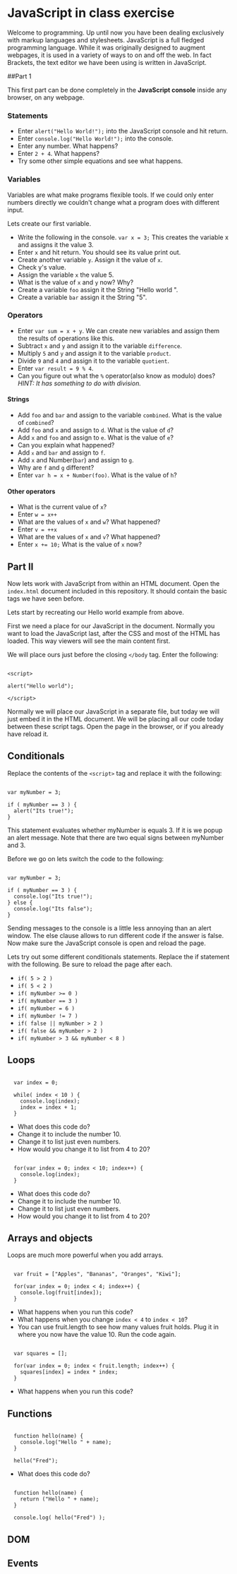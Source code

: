# JavaScript in class exercise

Welcome to programming. Up until now you have been dealing exclusively with markup languages and stylesheets. JavaScript is a full fledged programming language. While it was originally designed to augment webpages, it is used in a variety of ways to on and off the web. In fact Brackets, the text editor we have been using is written in JavaScript.

##Part 1

This first part can be done completely in the **JavaScript console** inside any browser, on any webpage.

### Statements
* Enter <code>alert("Hello World!");</code> into the JavaScript console and hit return.
* Enter <code>console.log("Hello World!");</code> into the console.
* Enter any number. What happens?
* Enter <code>2 + 4</code>. What happens?
* Try some other simple equations and see what happens.

### Variables

Variables are what make programs flexible tools. If we could only enter numbers directly we couldn't change what a program does with different input.

Lets create our first variable.

* Write the following in the console. <code>var x = 3;</code> This creates the variable x and assigns it the value 3.
* Enter <code>x</code> and hit return. You should see its value print out.
* Create another variable <code>y</code>. Assign it the value of <code>x</code>.
* Check y's value.
* Assign the variable <code>x</code> the value 5. 
* What is the value of <code>x</code> and <code>y</code> now? Why?
* Create a variable <code>foo</code> assign it the String "Hello world ".
* Create a variable <code>bar</code> assign it the String "5".

### Operators

* Enter <code>var sum = x + y</code>. We can create new variables and assign them the results of operations like this.
* Subtract <code>x</code> and <code>y</code> and assign it to the variable <code>difference</code>.
* Multiply <code>5</code> and <code>y</code> and assign it to the variable <code>product</code>.
* Divide <code>9</code> and <code>4</code> and assign it to the variable <code>quotient</code>.
* Enter <code>var result = 9 % 4</code>.
* Can you figure out what the <code>%</code> operator(also know as modulo) does? *HINT: It has something to do with division.*

#### Strings
* Add <code>foo</code> and <code>bar</code> and assign to the variable <code>combined</code>. What is the value of <code>combined</code>?
* Add <code>foo</code> and <code>x</code> and assign to <code>d</code>. What is the value of <code>d</code>?
* Add <code>x</code> and <code>foo</code> and assign to <code>e</code>. What is the value of <code>e</code>?
* Can you explain what happened?
* Add <code><code>x</code></code> and <code>bar</code> and assign to <code>f</code>.
* Add <code>x</code> and Number(<code>bar</code>) and assign to <code>g</code>.
* Why are <code>f</code> and <code>g</code> different?
* Enter <code>var h = x + Number(foo)</code>. What is the value of <code>h</code>?

#### Other operators

* What is the current value of <code>x</code>?
* Enter <code>w = x++</code>
* What are the values of <code>x</code> and <code>w</code>? What happened?
* Enter <code>v = ++x</code>
* What are the values of <code>x</code> and <code>v</code>? What happened?
* Enter <code>x += 10;</code> What is the value of <code>x</code> now?

## Part II

Now lets work with JavaScript from within an HTML document. Open the <code>index.html</code> document included in this repository. It should contain the basic tags we have seen before. 

Lets start by recreating our Hello world example from above. 

First we need a place for our JavaScript in the document. Normally you want to load the JavaScript last, after the CSS and most of the HTML has loaded. This way viewers will see the main content first. 

We will place ours just before the closing <code>&lt;/body</code> tag. Enter the following:

<pre><code>
&lt;script&gt;

alert("Hello world");

&lt;/script&gt;
</code></pre>

Normally we will place our JavaScript in a separate file, but today we will just embed it in the HTML document. We will be placing all our code today between these script tags. Open the page in the browser, or if you already have reload it.

## Conditionals

Replace the contents of the <code>&lt;script&gt;</code> tag and replace it with the following:

<pre><code>
var myNumber = 3;

if ( myNumber == 3 ) {
  alert("Its true!");
}
</code></pre>

This statement evaluates whether myNumber is equals 3. If it is we popup an alert message. Note that there are two equal signs between myNumber and 3.

Before we go on lets switch the code to the following:

<pre><code>
var myNumber = 3;

if ( myNumber == 3 ) {
  console.log("Its true!");
} else {
  console.log("Its false");
}
</code></pre>

Sending messages to the console is a little less annoying than an alert window. The else clause allows to run different code if the answer is false. Now make sure the JavaScript console is open and reload the page.

Lets try out some different conditionals statements. Replace the if statement with the following. Be sure to reload the page after each.

* <code>if( 5 &gt; 2 )</code>
* <code>if( 5 &lt; 2 )</code>
* <code>if( myNumber &gt;= 0 )</code>
* <code>if( myNumber == 3 )</code>
* <code>if( myNumber = 6 )</code>
* <code>if( myNumber != 7 )</code>
* <code>if( false || myNumber &gt; 2 )</code>
* <code>if( false && myNumber &gt; 2 )</code>
* <code>if( myNumber &gt; 3 && myNumber &lt; 8 )</code>

## Loops

<pre><code>
  var index = 0;
  
  while( index &lt; 10 ) {
    console.log(index);
    index = index + 1;
  }
</code></pre>

* What does this code do?
* Change it to include the number 10.
* Change it to list just even numbers.
* How would you change it to list from 4 to 20?

<pre><code>
  for(var index = 0; index &lt; 10; index++) {
    console.log(index);
  }
</code></pre>

* What does this code do?
* Change it to include the number 10.
* Change it to list just even numbers.
* How would you change it to list from 4 to 20?

## Arrays and objects

Loops are much more powerful when you add arrays.

<pre><code>
  var fruit = ["Apples", "Bananas", "Oranges", "Kiwi"];
 
  for(var index = 0; index &lt; 4; index++) {
    console.log(fruit[index]);
  }
</code></pre>

* What happens when you run this code?
* What happens when you change <code>index &lt; 4</code> to <code>index &lt; 10</code>?
* You can use fruit.length to see how many values fruit holds. Plug it in where you now have the value 10. Run the code again.

<pre><code>
  var squares = [];
 
  for(var index = 0; index &lt; fruit.length; index++) {
    squares[index] = index * index;
  }
</code></pre>

* What happens when you run this code?

## Functions

<pre><code>
  function hello(name) {
    console.log("Hello " + name);
  }
  
  hello("Fred");
</code></pre>

* What does this code do?

<pre><code>
  function hello(name) {
    return ("Hello " + name);
  }
  
  console.log( hello("Fred") );
</code></pre>






## DOM

## Events



